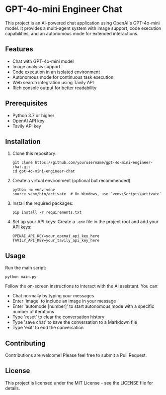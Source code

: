 # GPT-4o-mini Engineer Chat

This project is an AI-powered chat application using OpenAI's GPT-4o-mini model. It provides a multi-agent system with image support, code execution capabilities, and an autonomous mode for extended interactions.

## Features

- Chat with GPT-4o-mini model
- Image analysis support
- Code execution in an isolated environment
- Autonomous mode for continuous task execution
- Web search integration using Tavily API
- Rich console output for better readability

## Prerequisites

- Python 3.7 or higher
- OpenAI API key
- Tavily API key

## Installation

1. Clone this repository:
   ```
   git clone https://github.com/yourusername/gpt-4o-mini-engineer-chat.git
   cd gpt-4o-mini-engineer-chat
   ```

2. Create a virtual environment (optional but recommended):
   ```
   python -m venv venv
   source venv/bin/activate  # On Windows, use `venv\Scripts\activate`
   ```

3. Install the required packages:
   ```
   pip install -r requirements.txt
   ```

4. Set up your API keys:
   Create a `.env` file in the project root and add your API keys:
   ```
   OPENAI_API_KEY=your_openai_api_key_here
   TAVILY_API_KEY=your_tavily_api_key_here
   ```

## Usage

Run the main script:
```
python main.py
```

Follow the on-screen instructions to interact with the AI assistant. You can:
- Chat normally by typing your messages
- Enter 'image' to include an image in your message
- Enter 'automode [number]' to start autonomous mode with a specific number of iterations
- Type 'reset' to clear the conversation history
- Type 'save chat' to save the conversation to a Markdown file
- Type 'exit' to end the conversation

## Contributing

Contributions are welcome! Please feel free to submit a Pull Request.

## License

This project is licensed under the MIT License - see the LICENSE file for details.
